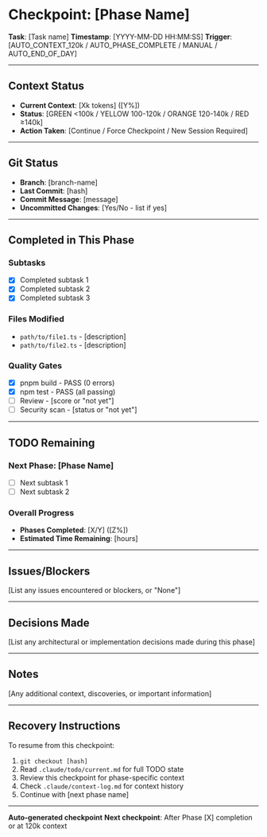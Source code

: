 # Checkpoint: [Phase Name]

**Task**: [Task name]
**Timestamp**: [YYYY-MM-DD HH:MM:SS]
**Trigger**: [AUTO_CONTEXT_120k / AUTO_PHASE_COMPLETE / MANUAL / AUTO_END_OF_DAY]

---

## Context Status

- **Current Context**: [Xk tokens] ([Y%])
- **Status**: [GREEN <100k / YELLOW 100-120k / ORANGE 120-140k / RED ≥140k]
- **Action Taken**: [Continue / Force Checkpoint / New Session Required]

---

## Git Status

- **Branch**: [branch-name]
- **Last Commit**: [hash]
- **Commit Message**: [message]
- **Uncommitted Changes**: [Yes/No - list if yes]

---

## Completed in This Phase

### Subtasks
- [x] Completed subtask 1
- [x] Completed subtask 2
- [x] Completed subtask 3

### Files Modified
- `path/to/file1.ts` - [description]
- `path/to/file2.ts` - [description]

### Quality Gates
- [x] pnpm build - PASS (0 errors)
- [x] npm test - PASS (all passing)
- [ ] Review - [score or "not yet"]
- [ ] Security scan - [status or "not yet"]

---

## TODO Remaining

### Next Phase: [Phase Name]
- [ ] Next subtask 1
- [ ] Next subtask 2

### Overall Progress
- **Phases Completed**: [X/Y] ([Z%])
- **Estimated Time Remaining**: [hours]

---

## Issues/Blockers

[List any issues encountered or blockers, or "None"]

---

## Decisions Made

[List any architectural or implementation decisions made during this phase]

---

## Notes

[Any additional context, discoveries, or important information]

---

## Recovery Instructions

To resume from this checkpoint:
1. `git checkout [hash]`
2. Read `.claude/todo/current.md` for full TODO state
3. Review this checkpoint for phase-specific context
4. Check `.claude/context-log.md` for context history
5. Continue with [next phase name]

---

**Auto-generated checkpoint**
**Next checkpoint**: After Phase [X] completion or at 120k context
